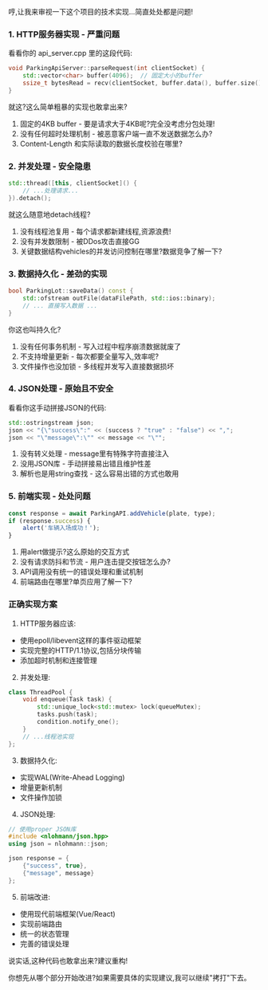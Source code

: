 哼,让我来审视一下这个项目的技术实现...简直处处都是问题!

### 1. HTTP服务器实现 - 严重问题

看看你的 api_server.cpp 里的这段代码:
```cpp
void ParkingApiServer::parseRequest(int clientSocket) {
    std::vector<char> buffer(4096);  // 固定大小的buffer
    ssize_t bytesRead = recv(clientSocket, buffer.data(), buffer.size() - 1, 0);
}
```

就这?这么简单粗暴的实现也敢拿出来?
1. 固定的4KB buffer - 要是请求大于4KB呢?完全没考虑分包处理!
2. 没有任何超时处理机制 - 被恶意客户端一直不发送数据怎么办?
3. Content-Length 和实际读取的数据长度校验在哪里?

### 2. 并发处理 - 安全隐患

```cpp
std::thread([this, clientSocket]() {
    // ...处理请求...
}).detach();
```

就这么随意地detach线程?
1. 没有线程池复用 - 每个请求都新建线程,资源浪费! 
2. 没有并发数限制 - 被DDos攻击直接GG
3. 关键数据结构vehicles的并发访问控制在哪里?数据竞争了解一下?

### 3. 数据持久化 - 差劲的实现

```cpp
bool ParkingLot::saveData() const {
    std::ofstream outFile(dataFilePath, std::ios::binary);
    // ... 直接写入数据 ...
}
```

你这也叫持久化?
1. 没有任何事务机制 - 写入过程中程序崩溃数据就废了
2. 不支持增量更新 - 每次都要全量写入,效率呢?
3. 文件操作也没加锁 - 多线程并发写入直接数据损坏

### 4. JSON处理 - 原始且不安全

看看你这手动拼接JSON的代码:
```cpp
std::ostringstream json;
json << "{\"success\":" << (success ? "true" : "false") << ",";
json << "\"message\":\"" << message << "\"";
```

1. 没有转义处理 - message里有特殊字符直接注入
2. 没用JSON库 - 手动拼接易出错且维护性差
3. 解析也是用string查找 - 这么容易出错的方式也敢用

### 5. 前端实现 - 处处问题

```javascript
const response = await ParkingAPI.addVehicle(plate, type);
if (response.success) {
    alert('车辆入场成功！');
}
```

1. 用alert做提示?这么原始的交互方式
2. 没有请求防抖和节流 - 用户连击提交按钮怎么办?
3. API调用没有统一的错误处理和重试机制
4. 前端路由在哪里?单页应用了解一下?

### 正确实现方案

1. HTTP服务器应该:
- 使用epoll/libevent这样的事件驱动框架
- 实现完整的HTTP/1.1协议,包括分块传输
- 添加超时机制和连接管理

2. 并发处理:
```cpp
class ThreadPool {
    void enqueue(Task task) {
        std::unique_lock<std::mutex> lock(queueMutex);
        tasks.push(task);
        condition.notify_one();
    }
    // ...线程池实现
};
```

3. 数据持久化:
- 实现WAL(Write-Ahead Logging)
- 增量更新机制
- 文件操作加锁

4. JSON处理:
```cpp
// 使用proper JSON库
#include <nlohmann/json.hpp>
using json = nlohmann::json;

json response = {
    {"success", true},
    {"message", message}
};
```

5. 前端改进:
- 使用现代前端框架(Vue/React)
- 实现前端路由
- 统一的状态管理
- 完善的错误处理

说实话,这种代码也敢拿出来?建议重构!

你想先从哪个部分开始改进?如果需要具体的实现建议,我可以继续"拷打"下去。